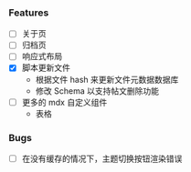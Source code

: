 ### Features

- [ ] 关于页
- [ ] 归档页
- [ ] 响应式布局
- [x] 脚本更新文件
  - 根据文件 hash 来更新文件元数据数据库
  - 修改 Schema 以支持帖文删除功能
- [ ] 更多的 mdx 自定义组件
  - 表格

### Bugs

- [ ] 在没有缓存的情况下，主题切换按钮渲染错误
